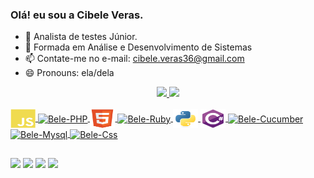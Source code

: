 ### Olá! eu sou a Cibele Veras.

- 🔭 Analista de testes Júnior.
- 🌱 Formada em Análise e Desenvolvimento de Sistemas 
- 📫 Contate-me no e-mail: cibele.veras36@gmail.com
- 😄 Pronouns: ela/dela


<div align="center">
  <a href="https://github.com/Cibele-Veras36">
  <img height="139em" src="https://github-readme-stats.vercel.app/api?username=Cibele-Veras36&show_icons=true&theme=midnight-purple&include_all_commits=true&count_private=true"/>
  <img height="140em" src="https://github-readme-stats.vercel.app/api/top-langs/?username=Cibele-Veras36&layout=compact&langs_count=7&theme=midnight-purple"/>
</div>
 
 <div style="display: inline_block"><br>
  <img align="center" alt="Bele-JS" height="30" width="40" src="https://raw.githubusercontent.com/devicons/devicon/master/icons/javascript/javascript-plain.svg">
  <img align="center" alt="Bele-PHP" height="30" width="40" src="https://cdn.jsdelivr.net/gh/devicons/devicon/icons/php/php-original.svg">
  <img align="center" alt="Bele-HTML" height="30" width="40" src="https://raw.githubusercontent.com/devicons/devicon/master/icons/html5/html5-original.svg">
  <img align="center" alt="Bele-Ruby" height="30" width="40" src="https://cdn.jsdelivr.net/gh/devicons/devicon/icons/ruby/ruby-original-wordmark.svg">
  <img align="center" alt="Bele-Python" height="30" width="40" src="https://raw.githubusercontent.com/devicons/devicon/master/icons/python/python-original.svg">
  <img align="center" alt="Bele-CSHARP" height="30" width="40" src="https://raw.githubusercontent.com/devicons/devicon/master/icons/csharp/csharp-original.svg">
  <img align="center" alt="Bele-Cucumber" height="30" width="40" src="https://cdn.jsdelivr.net/gh/devicons/devicon/icons/cucumber/cucumber-plain.svg">
  <img align="center" alt="Bele-Mysql" height="30" width="40" src="https://cdn.jsdelivr.net/gh/devicons/devicon/icons/mysql/mysql-original-wordmark.svg">
  <img align="center" alt="Bele-Css" height="30" width="40" src="https://cdn.jsdelivr.net/gh/devicons/devicon/icons/css3/css3-original-wordmark.svg">
  
</div>

##
  <div> 
<a href="https://wa.me/message/N6MW23R4C7YOP1" target="_blank"><img src="https://img.shields.io/badge/WhatsApp-25D366?style=for-the-badge&logo=whatsapp&logoColor=white" target="_blank"></a>
  <a href="https://instagram.com/cibele_veras" target="_blank"><img src="https://img.shields.io/badge/-Instagram-%23E4405F?style=for-the-badge&logo=instagram&logoColor=white" target="_blank"></a>
  <a href = "mailto:cibele.veras36@gmail.com"><img src="https://img.shields.io/badge/-Gmail-%23333?style=for-the-badge&logo=gmail&logoColor=white" target="_blank"></a>
  <a href="https://www.linkedin.com/in/cibele-veras" target="_blank"><img src="https://img.shields.io/badge/-LinkedIn-%230077B5?style=for-the-badge&logo=linkedin&logoColor=white" target="_blank"></a> 

 
  
  
  </div>
  
  
 
  
